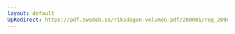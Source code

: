 ```yaml
---
layout: default
UpRedirect: https://pdf.swedeb.se/riksdagen-volumeG-pdf/200001/reg_200001/reg_200001_0121.pdf
---
```

